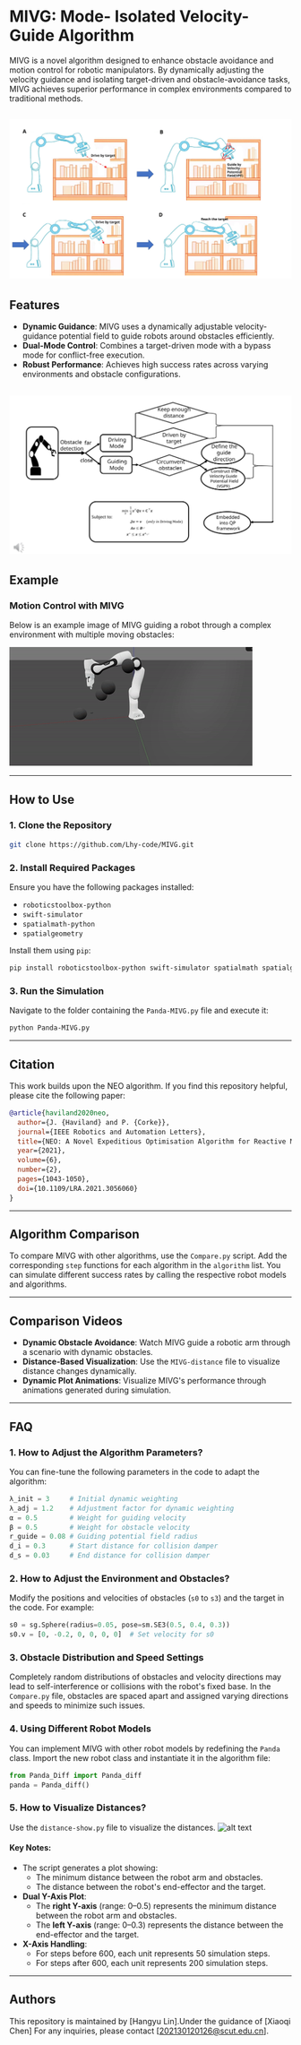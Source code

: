 

# MIVG: Mode- Isolated Velocity-Guide Algorithm

MIVG is a novel algorithm designed to enhance obstacle avoidance and motion control for robotic manipulators. By dynamically adjusting the velocity guidance and isolating target-driven and obstacle-avoidance tasks, MIVG achieves superior performance in complex environments compared to traditional methods.


![alt text](pictures/Exhibition.svg)
---

## Features
- **Dynamic Guidance**: MIVG uses a dynamically adjustable velocity-guidance potential field to guide robots around obstacles efficiently.
- **Dual-Mode Control**: Combines a target-driven mode with a bypass mode for conflict-free execution.
- **Robust Performance**: Achieves high success rates across varying environments and obstacle configurations.

![alt text](pictures/diagram.svg)
---

## Example

### Motion Control with MIVG
Below is an example image of MIVG guiding a robot through a complex environment with multiple moving obstacles:

![alt text](gif/four_ob.gif)

---

## How to Use

### 1. Clone the Repository
```bash
git clone https://github.com/Lhy-code/MIVG.git
```

### 2. Install Required Packages
Ensure you have the following packages installed:
- `roboticstoolbox-python`
- `swift-simulator`
- `spatialmath-python`
- `spatialgeometry`

Install them using `pip`:
```bash
pip install roboticstoolbox-python swift-simulator spatialmath spatialgeometry
```

### 3. Run the Simulation
Navigate to the folder containing the `Panda-MIVG.py` file and execute it:
```bash
python Panda-MIVG.py
```

---

## Citation
This work builds upon the NEO algorithm. If you find this repository helpful, please cite the following paper:

```bibtex
@article{haviland2020neo,
  author={J. {Haviland} and P. {Corke}},
  journal={IEEE Robotics and Automation Letters}, 
  title={NEO: A Novel Expeditious Optimisation Algorithm for Reactive Motion Control of Manipulators}, 
  year={2021},
  volume={6},
  number={2},
  pages={1043-1050},
  doi={10.1109/LRA.2021.3056060}
}
```

---

## Algorithm Comparison

To compare MIVG with other algorithms, use the `Compare.py` script. Add the corresponding `step` functions for each algorithm in the `algorithm` list. You can simulate different success rates by calling the respective robot models and algorithms.

---

## Comparison Videos
- **Dynamic Obstacle Avoidance**: Watch MIVG guide a robotic arm through a scenario with dynamic obstacles.
- **Distance-Based Visualization**: Use the `MIVG-distance` file to visualize distance changes dynamically.
- **Dynamic Plot Animations**: Visualize MIVG's performance through animations generated during simulation.

---

## FAQ

### 1. How to Adjust the Algorithm Parameters?
You can fine-tune the following parameters in the code to adapt the algorithm:
```python
λ_init = 3     # Initial dynamic weighting
λ_adj = 1.2    # Adjustment factor for dynamic weighting
α = 0.5        # Weight for guiding velocity
β = 0.5        # Weight for obstacle velocity
r_guide = 0.08 # Guiding potential field radius
d_i = 0.3      # Start distance for collision damper
d_s = 0.03     # End distance for collision damper
```

### 2. How to Adjust the Environment and Obstacles?
Modify the positions and velocities of obstacles (`s0` to `s3`) and the target in the code. For example:
```python
s0 = sg.Sphere(radius=0.05, pose=sm.SE3(0.5, 0.4, 0.3))
s0.v = [0, -0.2, 0, 0, 0, 0]  # Set velocity for s0
```

### 3. Obstacle Distribution and Speed Settings
Completely random distributions of obstacles and velocity directions may lead to self-interference or collisions with the robot's fixed base. In the `Compare.py` file, obstacles are spaced apart and assigned varying directions and speeds to minimize such issues.

### 4. Using Different Robot Models
You can implement MIVG with other robot models by redefining the `Panda` class. Import the new robot class and instantiate it in the algorithm file:
```python
from Panda_Diff import Panda_diff
panda = Panda_diff()
```
### 5. How to Visualize Distances?
Use the `distance-show.py` file to visualize the distances. 
![alt text](gif/distanceshow.gif)

#### Key Notes:
- The script generates a plot showing:
  - The minimum distance between the robot arm and obstacles.
  - The distance between the robot's end-effector and the target.
- **Dual Y-Axis Plot**:
  - The **right Y-axis** (range: 0–0.5) represents the minimum distance between the robot arm and obstacles.
  - The **left Y-axis** (range: 0–0.3) represents the distance between the end-effector and the target.
- **X-Axis Handling**:
  - For steps before 600, each unit represents 50 simulation steps.
  - For steps after 600, each unit represents 200 simulation steps.
---

## Authors
This repository is maintained by [Hangyu Lin].Under the guidance of [Xiaoqi Chen]
 For any inquiries, please contact [202130120126@scut.edu.cn].

